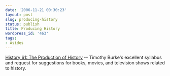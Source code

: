 ```yaml
---
date: '2006-11-21 00:30:23'
layout: post
slug: producing-history
status: publish
title: Producing History
wordpress_id: '463'
tags:
- Asides
---
```


[History 61: The Production of History](http://weblogs.swarthmore.edu/burke/?p=300) -- Timothy Burke's excellent syllabus and request for suggestions for books, movies, and television shows related to history.
